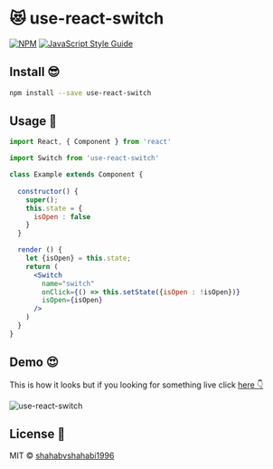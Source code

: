 # 😻 use-react-switch

> 

[![NPM](https://img.shields.io/npm/v/use-react-switch.svg)](https://www.npmjs.com/package/use-react-switch) [![JavaScript Style Guide](https://img.shields.io/badge/code_style-standard-brightgreen.svg)](https://standardjs.com)

## Install 😎

```bash
npm install --save use-react-switch
```
## Usage 🤔

```jsx
import React, { Component } from 'react'

import Switch from 'use-react-switch'

class Example extends Component {
  
  constructor() {
    super();
    this.state = {
      isOpen : false
    }
  }

  render () {
    let {isOpen} = this.state;
    return (
      <Switch
        name="switch"
        onClick={() => this.setState({isOpen : !isOpen})}
        isOpen={isOpen}
      />
    )
  }
}
```

## Demo 😍 
This is how it looks but if you looking for something live click [here 👇](https://codesandbox.io/s/0yn4zyjoxv?fontsize=14)

![use-react-switch](https://user-images.githubusercontent.com/19559766/56836882-c8cbfd00-688d-11e9-9794-9dd040154326.png)


## License 📃

MIT © [shahabvshahabi1996](https://github.com/shahabvshahabi1996)
